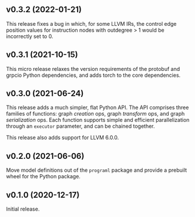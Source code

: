 ## v0.3.2 (2022-01-21)

This release fixes a bug in which, for some LLVM IRs, the control edge position
values for instruction nodes with outdegree > 1 would be incorrectly set to 0.

## v0.3.1 (2021-10-15)

This micro release relaxes the version requirements of the protobuf and grpcio
Python dependencies, and adds torch to the core dependencies.

## v0.3.0 (2021-06-24)

This release adds a much simpler, flat Python API. The API comprises three
families of functions: graph *creation* ops, graph *transform* ops, and graph
*serialization* ops. Each function supports simple and efficient parallelization
through an `executor` parameter, and can be chained together.

This release also adds support for LLVM 6.0.0.

## v0.2.0 (2021-06-06)

Move model definitions out of the `programl` package and provide a prebuilt
wheel for the Python package.

## v0.1.0 (2020-12-17)

Initial release.
